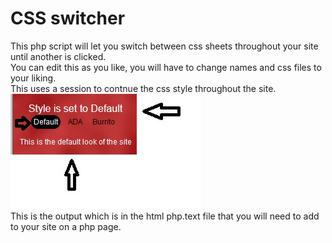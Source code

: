 # CSS switcher
This php script will let you switch between css sheets throughout your site until another is clicked.<br/>
You can edit this as you like, you will have to change names and css files to your liking. <br/>
This uses a session to contnue the css style throughout the site. <br/>
![html output](switcher.jpg)<br/>
This is the output which is in the html php.text file that you will need to add to your site on a php page.
